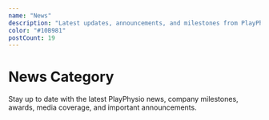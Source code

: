 ```yaml
---
name: "News"
description: "Latest updates, announcements, and milestones from PlayPhysio"
color: "#10B981"
postCount: 19
---
```


# News Category

Stay up to date with the latest PlayPhysio news, company milestones, awards, media coverage, and important announcements.
